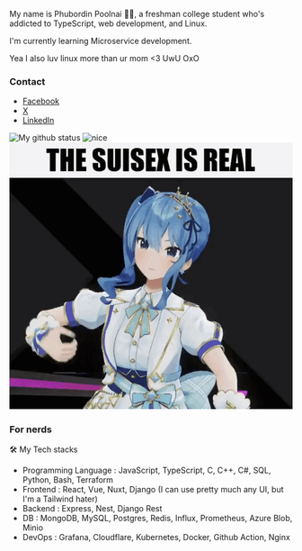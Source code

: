 My name is Phubordin Poolnai 🧒🏽, a freshman college student who's addicted to TypeScript, web development, and Linux.

I'm currently learning Microservice development.

Yea I also luv linux more than ur mom <3 UwU OxO

### Contact
- [Facebook](https://facebook.com/MirailiscLm)
- [X](https://x.com/Mirailisc)
- [LinkedIn](https://www.linkedin.com/in/phubordin/)

![My github status](https://github-readme-stats.vercel.app/api?username=mirailisc&show_icons=true&theme=tokyonight) <img src="https://media.tenor.com/pkDcBFnvuWoAAAAd/my-reaction-to-that-information-suisei.gif" alt="nice" width="200">
![suiseegs](./sui.gif)

### For nerds

🛠️ My Tech stacks
- Programming Language : JavaScript, TypeScript, C, C++, C#, SQL, Python, Bash, Terraform
- Frontend : React, Vue, Nuxt, Django (I can use pretty much any UI, but I'm a Tailwind hater)
- Backend : Express, Nest, Django Rest
- DB : MongoDB, MySQL, Postgres, Redis, Influx, Prometheus, Azure Blob, Minio
- DevOps : Grafana, Cloudflare, Kubernetes, Docker, Github Action, Nginx
